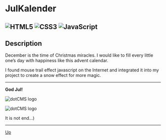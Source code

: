 <a id="anchor"></a>
# JulKalender
![HTML5](https://img.shields.io/badge/html5-%23E34F26.svg?style=for-the-badge&logo=html5&logoColor=white) ![CSS3](https://img.shields.io/badge/css3-%231572B6.svg?style=for-the-badge&logo=css3&logoColor=white) ![JavaScript](https://img.shields.io/badge/javascript-%23323330.svg?style=for-the-badge&logo=javascript&logoColor=%23F7DF1E)
---
## Description
December is the time of Christmas miracles. I would like to fill every little one’s day with happiness like this advent calendar.

I found mouse trail effect javascript on the Internet and integrated it into my project to create a snow effect for more magic.

***
<a id="start"></a>

  
__God Jul!__



![dotCMS logo](/assets/img/printscrin1.jpg)


    
![dotCMS logo](/assets/img/printscrin2.jpg)

It is not end...)

***
[Up](#anchor)
